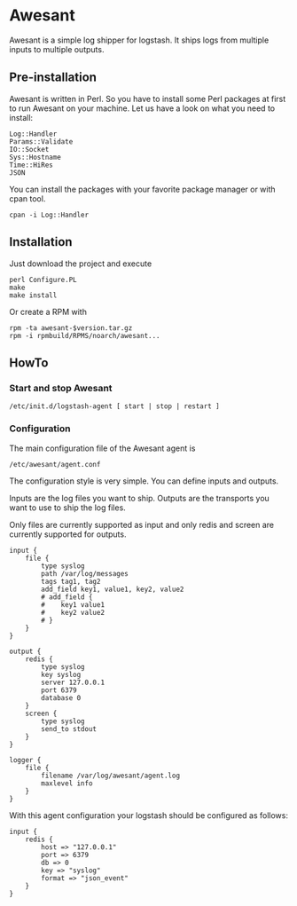 # Awesant

Awesant is a simple log shipper for logstash. It ships logs from multiple inputs to multiple outputs.

## Pre-installation

Awesant is written in Perl. So you have to install some Perl packages at first
to run Awesant on your machine. Let us have a look on what you need to install:

    Log::Handler
    Params::Validate
    IO::Socket
    Sys::Hostname
    Time::HiRes
    JSON

You can install the packages with your favorite package manager or with cpan tool.

    cpan -i Log::Handler

## Installation

Just download the project and execute

    perl Configure.PL
    make
    make install

Or create a RPM with

    rpm -ta awesant-$version.tar.gz
    rpm -i rpmbuild/RPMS/noarch/awesant...

## HowTo

### Start and stop Awesant

    /etc/init.d/logstash-agent [ start | stop | restart ]

### Configuration

The main configuration file of the Awesant agent is

    /etc/awesant/agent.conf

The configuration style is very simple. You can define inputs and outputs.

Inputs are the log files you want to ship. Outputs are the transports you want to use to ship the log files.

Only files are currently supported as input and only redis and screen are currently supported for outputs.

    input {
        file {
            type syslog
            path /var/log/messages
            tags tag1, tag2
            add_field key1, value1, key2, value2
            # add_field {
            #    key1 value1
            #    key2 value2
            # }
        }
    }

    output {
        redis {
            type syslog
            key syslog
            server 127.0.0.1
            port 6379
            database 0
        }
        screen {
            type syslog
            send_to stdout
        }
    }

    logger {
        file {
            filename /var/log/awesant/agent.log
            maxlevel info
        }
    }

With this agent configuration your logstash should be configured as follows:

    input {
        redis {
            host => "127.0.0.1"
            port => 6379
            db => 0
            key => "syslog"
            format => "json_event"
        }
    }

